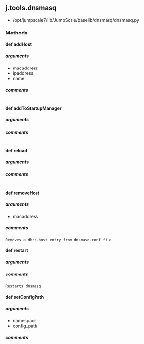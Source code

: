 ## j.tools.dnsmasq

- /opt/jumpscale7/lib/JumpScale/baselib/dnsmasq/dnsmasq.py

### Methods

#### def addHost 
##### arguments

- macaddress
- ipaddress
- name

##### comments

```

```

#### def addToStartupManager 
##### arguments

##### comments

```

```

#### def reload 
##### arguments

##### comments

```

```

#### def removeHost 
##### arguments

- macaddress

##### comments

```
Removes a dhcp-host entry from dnsmasq.conf file

```

#### def restart 
##### arguments

##### comments

```
Restarts dnsmasq

```

#### def setConfigPath 
##### arguments

- namespace
- config_path

##### comments

```

```

